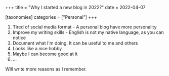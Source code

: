 +++
title = "Why I started a new blog in 2022?"
date = 2022-04-07

[taxonomies]
categories = ["Personal"]
+++

1. Tired of social media format - A personal blog have more personality <!-- more -->
3. Improve my writing skills - English is not my native language, as you can notice
4. Document what I'm doing. It can be useful to me and others
5. Looks like a nice hobby
6. Maybe I can become good at it
7. ...

Will write more reasons as I remember.
